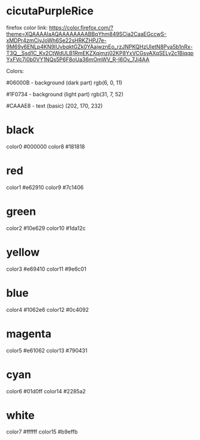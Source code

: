 # cicutaPurpleRice
firefox color link: https://color.firefox.com/?theme=XQAAAAIaAQAAAAAAAABBqYhm849SCia2CaaEGccwS-xMDPr4zmCiyJoWh6Se22sHRKZHPJ7e-9M69y6ENLp4KN9IUvbqktGZk0YAajwznEo_rzJNPKQHzUIetN8Pya5b1nRx-T3Q__Ssd1C_Kv2CtWdULB1RmEKZXqjmzj02KP8YxVCGsvAXqSELy2c1BiqqpYxFVc7i0b0VY1NQs5P6F8oUa36mOmWV_R-I6Ov_7Ji4AA

Colors:

#06000B - background (dark part) rgb(6, 0, 11) 

#1F0734 - background (light part) rgb(31, 7, 52) 

#CAAAE8 - text (basic) (202, 170, 232) 

# black
color0 #000000
color8 #181818

# red
color1 #e62910
color9 #7c1406

# green
color2  #10e629
color10 #1da12c

# yellow
color3  #e69410
color11 #9e6c01

# blue
color4  #1062e6
color12 #0c4092

# magenta
color5  #e61062
color13 #790431

# cyan
color6  #01d0ff
color14 #2285a2

# white
color7  #ffffff
color15 #b9effb
